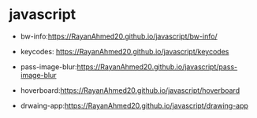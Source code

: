 # javascript 
- bw-info:https://RayanAhmed20.github.io/javascript/bw-info/


- keycodes: https://RayanAhmed20.github.io/javascript/keycodes

- pass-image-blur:https://RayanAhmed20.github.io/javascript/pass-image-blur


- hoverboard:https://RayanAhmed20.github.io/javascript/hoverboard

- drwaing-app:https://RayanAhmed20.github.io/javascript/drawing-app
